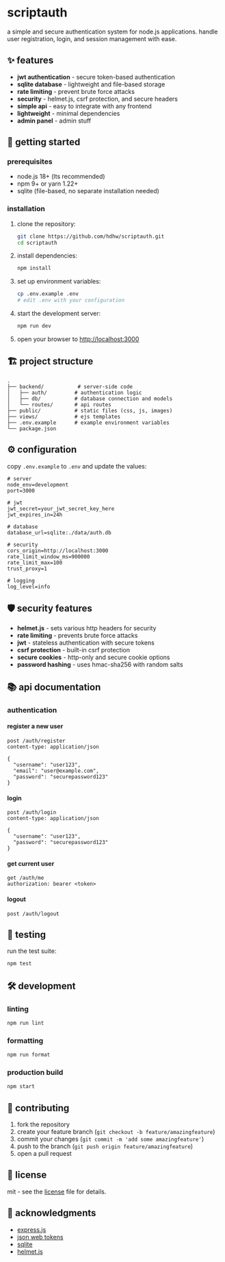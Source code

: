 # scriptauth

a simple and secure authentication system for node.js applications. handle user registration, login, and session management with ease.

## ✨ features

- **jwt authentication** - secure token-based authentication
- **sqlite database** - lightweight and file-based storage
- **rate limiting** - prevent brute force attacks
- **security** - helmet.js, csrf protection, and secure headers
- **simple api** - easy to integrate with any frontend
- **lightweight** - minimal dependencies
- **admin panel** - admin stuff

## 🚀 getting started

### prerequisites

- node.js 18+ (lts recommended)
- npm 9+ or yarn 1.22+
- sqlite (file-based, no separate installation needed)

### installation

1. clone the repository:
   ```bash
   git clone https://github.com/hdhw/scriptauth.git
   cd scriptauth
   ```

2. install dependencies:
   ```bash
   npm install
   ```

3. set up environment variables:
   ```bash
   cp .env.example .env
   # edit .env with your configuration
   ```

4. start the development server:
   ```bash
   npm run dev
   ```

5. open your browser to [http://localhost:3000](http://localhost:3000)

## 🏗 project structure

```
.
├── backend/           # server-side code
│   ├── auth/         # authentication logic
│   ├── db/           # database connection and models
│   └── routes/       # api routes
├── public/           # static files (css, js, images)
├── views/            # ejs templates
├── .env.example      # example environment variables
└── package.json
```

## ⚙️ configuration

copy `.env.example` to `.env` and update the values:

```env
# server
node_env=development
port=3000

# jwt
jwt_secret=your_jwt_secret_key_here
jwt_expires_in=24h

# database
database_url=sqlite:./data/auth.db

# security
cors_origin=http://localhost:3000
rate_limit_window_ms=900000
rate_limit_max=100
trust_proxy=1

# logging
log_level=info
```

## 🛡 security features

- **helmet.js** - sets various http headers for security
- **rate limiting** - prevents brute force attacks
- **jwt** - stateless authentication with secure tokens
- **csrf protection** - built-in csrf protection
- **secure cookies** - http-only and secure cookie options
- **password hashing** - uses hmac-sha256 with random salts

## 📚 api documentation

### authentication

#### register a new user
```http
post /auth/register
content-type: application/json

{
  "username": "user123",
  "email": "user@example.com",
  "password": "securepassword123"
}
```

#### login
```http
post /auth/login
content-type: application/json

{
  "username": "user123",
  "password": "securepassword123"
}
```

#### get current user
```http
get /auth/me
authorization: bearer <token>
```

#### logout
```http
post /auth/logout
```

## 🧪 testing

run the test suite:

```bash
npm test
```

## 🛠 development

### linting
```bash
npm run lint
```

### formatting
```bash
npm run format
```

### production build
```bash
npm start
```

## 🤝 contributing

1. fork the repository
2. create your feature branch (`git checkout -b feature/amazingfeature`)
3. commit your changes (`git commit -m 'add some amazingfeature'`)
4. push to the branch (`git push origin feature/amazingfeature`)
5. open a pull request

## 📄 license

mit - see the [license](license) file for details.

## 🙏 acknowledgments

- [express.js](https://expressjs.com/)
- [json web tokens](https://jwt.io/)
- [sqlite](https://www.sqlite.org/)
- [helmet.js](https://helmetjs.github.io/)
